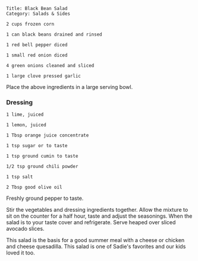 ~~~ recipe-info
Title: Black Bean Salad
Category: Salads & Sides
~~~

~~~ recipe-ingredients
2 cups frozen corn

1 can black beans drained and rinsed

1 red bell pepper diced

1 small red onion diced

4 green onions cleaned and sliced

1 large clove pressed garlic
~~~

Place the above ingredients in a large serving bowl.


### Dressing

~~~ recipe-ingredients
1 lime, juiced

1 lemon, juiced

1 Tbsp orange juice concentrate

1 tsp sugar or to taste

1 tsp ground cumin to taste

1/2 tsp ground chili powder

1 tsp salt

2 Tbsp good olive oil
~~~

Freshly ground pepper to taste.

Stir the vegetables and dressing ingredients together. Allow the mixture to sit on the counter for a
half hour, taste and adjust the seasonings. When the salad is to your taste cover and refrigerate.
Serve heaped over sliced avocado slices.

This salad is the basis for a good summer meal with a cheese or chicken and cheese quesadilla. This
salad is one of Sadie's favorites and our kids loved it too.
